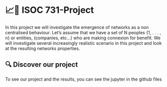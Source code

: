 # 📈💭 ISOC 731-Project

In this project we will investigate the emergence of networks as a non centralised behaviour. Let’s assume that we have a set of N peoples {1, . . . , n} or entities, (companies, etc…) who are making connexion for benefit. We will investigate several increasingly realistic scenario in this project and look at the resulting networks properties.

## 🔍 Discover our project

To see our project and the results, you can see the jupyter in the github files
